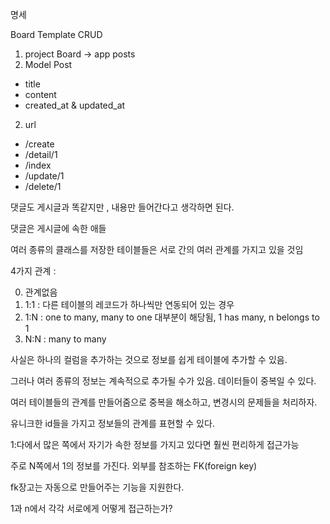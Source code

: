 명세

Board Template CRUD

1. project Board -> app posts	
2. Model Post

- title
- content
- created_at & updated_at



2. url

- /create
- /detail/1
- /index
- /update/1
- /delete/1





댓글도 게시글과 똑같지만 , 내용만 들어간다고 생각하면 된다.

댓글은 게시글에 속한 애들

여러 종류의 클래스를 저장한 테이블들은 서로 간의 여러 관계를 가지고 있을 것임

4가지 관계 : 

0. 관계없음 
1. 1:1 : 다른 테이블의 레코드가 하나씩만 연동되어 있는 경우
2. 1:N : one to many, many to one 대부분이 해당됨, 1 has many, n belongs to 1
3. N:N : many to many



사실은 하나의 컬럼을 추가하는 것으로 정보를 쉽게 테이블에 추가할 수 있음.

그러나 여러 종류의 정보는 계속적으로 추가될 수가 있음. 데이터들이 중복일 수 있다.

여러 테이블들의 관계를 만들어줌으로 중복을 해소하고, 변경시의 문제들을 처리하자.

유니크한 id들을 가지고 정보들의 관계를 표현할 수 있다.

1:다에서 많은 쪽에서 자기가 속한 정보를 가지고 있다면 훨씬 편리하게 접근가능

주로 N쪽에서 1의 정보를 가진다. 외부를 참조하는 FK(foreign key)

fk장고는 자동으로 만들어주는 기능을 지원한다.

1과 n에서 각각 서로에게 어떻게 접근하는가? 

